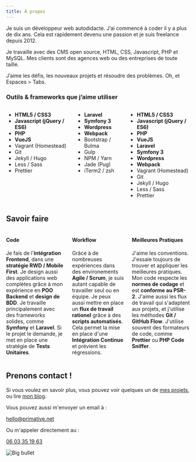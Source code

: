 ```yaml
---
title: À propos
---
```

<div class="has-background-blue is-about-text">
<p>Je suis un développeur web autodidacte. J’ai commencé à coder il y a plus de dix ans. Cela est rapidement devenu une passion et je suis freelance depuis 2012.</p>
<p>Je travaille avec des CMS open source, HTML, CSS, Javascript, PHP et MySQL. Mes clients sont des agences web ou des entreprises de toute taille.</p>
<p>J’aime les défis, les nouveaux projets et résoudre des problèmes. Oh, et Espaces > Tabs.</p>
</div>

### Outils & frameworks que j’aime utiliser

<div class="is-about-tools">
    <div class="columns">
        <div class="column">
            <ul>
                <li><strong>HTML5 / CSS3</strong></li>
                <li><strong>Javascript (jQuery / ES6)</strong></li>
                <li><strong>PHP</strong></li>
                <li><strong>VueJS</strong></li>
                <li>Vagrant (Homestead)</li>
                <li>Git</li>
                <li>Jekyll / Hugo</li>
                <li>Less / Sass</li>
                <li>Prettier</li>
            </ul>
        </div>
        <div class="column">
            <ul>
                <li><strong>Laravel</strong></li>
                <li><strong>Symfony 3</strong></li>
                <li><strong>Wordpress</strong></li>
                <li><strong>Webpack</strong></li>
                <li>Bootstrap / Bulma</li>
                <li>Gulp</li>
                <li>NPM / Yarn</li>
                <li>Jade (Pug)</li>
                <li>iTerm2 / zsh</li>
            </ul>
        </div>
        <div class="column is-mobile-block is-hidden-desktop is-hidden-tablet">
            <ul>
                <li><strong>HTML5 / CSS3</strong></li>
                <li><strong>Javascript (jQuery / ES6)</strong></li>
                <li><strong>PHP</strong></li>
                <li><strong>VueJS</strong></li>
                <li><strong>Laravel</strong></li>
                <li><strong>Symfony 3</strong></li>
                <li><strong>Wordpress</strong></li>
                <li><strong>Webpack</strong></li>
                <li>Vagrant (Homestead)</li>
                <li>Git</li>
                <li>Jekyll / Hugo</li>
                <li>Less / Sass</li>
                <li>Prettier</li>
            </ul>
        </div>
    </div>
</div>

## Savoir faire

<div class="is-savoir-faire-blocks columns">

<div class="is-savoir-faire-block column">
<h4>Code</h4>
<p>Je fais de l'<strong>intégration Frontend</strong>, dans une <strong>stratégie RWD / Mobile First</strong>. Je design aussi des applications web complètes grâce à mon expérience en <strong>POO Backend</strong> et <strong>design de BDD</strong>. Je travaille principalement avec des frameworks solides, comme <strong>Symfony</strong> et <strong>Laravel</strong>. Si le projet le demande, je met en place une stratégie de <strong>Tests Unitaires</strong>.</p>
</div>

<div class="is-savoir-faire-block column">
<h4>Workflow</h4>
<p>Grâce à de nombreuses expériences dans des environements <strong>Agile / Scrum</strong>, je suis autant capable de travailler seul ou en équipe. Je peux aussi mettre en place un <strong>flux de travail rationel</strong> grâce à des <strong>scripts automatisés</strong>. Cela permet la mise en place d'une <strong>Intégration Continue</strong> et prévient les régressions.</p>
</div>

<div class="is-savoir-faire-block column">
<h4>Meilleures Pratiques</h4>
<p>J'aime les conventions. J'essaie toujours de trouver et appliquer les meilleures pratiques. Mon code respecte les <strong>normes de codage</strong> et est <strong>conforme au PSR-2</strong>. J'aime aussi les flux de travail qui s'adaptent aux projets, et j'utilise les méthodes <strong>Git / GitHub Flow</strong>. J'utilise souvent des formateurs de code, comme <strong>Prettier</strong> ou <strong>PHP Code Sniffer</strong>.</p>
</div>
</div>

## Prenons contact !

<div class="is-get-in-touch">
<p>Si vous voulez en savoir plus, vous pouvez voir quelques un de <a href="/fr/projects">mes projets</a>, ou lire <a href="/fr/blog">mon blog</a>.</p>
<p>Vous pouvez aussi m'envoyer un email à&nbsp;:</p>
<p class="is-email"><a href="mailto:hello@primative.net">hello@primative.net</a></p>
<p>Ou m'appeler directement au&nbsp;:</p>
<p class="is-phone"><a href="tel:+33603351963">06 03 35 19 63</a></p>
</div>

![Big bullet](/img/bullet-big.png)
